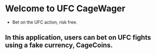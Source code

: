 # Welcome to UFC CageWager
 - Bet on the UFC action, risk free.
## In this application, users can bet on UFC fights using a fake currency, CageCoins.
